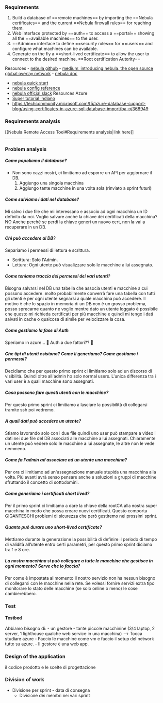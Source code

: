 ### Requirements
1) Build a database of ==remote machines== by importing the ==Nebula certificates== and the current ==Nebula firewall rules== for reaching them.
2) Web interface protected by ==auth== to access a ==portal== showing all the ==available machines== to the user.
3) ==Admin== interface to define ==security roles== for ==users== and configure what machines can be available.
4) Generate on the fly a ==short-lived certificate== to allow the user to connect to the desired machine.
==Root certification Autority==

Resources
- [nebula github](https://github.com/slackhq/nebula)
- [medium: introducing nebula, the open source global overlay network](https://medium.com/several-people-are-coding/introducing-nebula-the-open-source-global-overlay-network-from-slack-884110a5579)
- [nebula doc](https://nebula.defined.net/docs/)
- [nebula quick start](https://nebula.defined.net/docs/guides/quick-start/)
- [nebula config reference](https://nebula.defined.net/docs/config/)
- [nebula official slack](https://join.slack.com/t/nebulaoss/shared_invite/enQtOTA5MDI4NDg3MTg4LTkwY2EwNTI4NzQyMzc0M2ZlODBjNWI3NTY1MzhiOThiMmZlZjVkMTI0NGY4YTMyNjUwMWEyNzNkZTJmYzQxOGU) 
Resources Azure
- [Super tutorial indiano](https://www.youtube.com/watch?v=tDuruX7XSac&t=2464s)
- https://techcommunity.microsoft.com/t5/azure-database-support-blog/using-certificates-in-azure-sql-database-import/ba-p/368949


### Requirements analysis
[[Nebula Remote Access Tool#Requirements analysis|link here]]

-----

### Problem analysis
##### Come popoliamo il database?
- Non sono cazzi nostri, ci limitiamo ad esporre un API per aggiornare il DB.
	1) Aggiungo una singola macchina
	2) Aggiungo tante macchine in una volta sola (rinviato a sprint futuri)
##### Come salviamo i dati nel database?
Mi salvo i due file che mi interessano e associo ad ogni macchina un ID definito da noi. 
Voglio salvare anche la chiave dei certificati della macchina? NO
Anche perchè se perdi la chiave generi un nuovo cert, non la vai a recuperare in un DB.
##### Chi può accedere al DB?
Separiamo i permessi di lettura e scrittura.
- Scrittura: Solo l'Admin.
- Lettura: Ogni utente può visualizzare solo le macchine a lui assegnato.
##### Come teniamo traccia dei permessi dei vari utenti?
Bisogna salvarsi nel DB una tabella che associa utenti e macchine a cui possono accedere.
molto probabilmente converrà fare una tabella con tutti gli utenti e per ogni utente segnarsi a quale macchina può accedere. Il motivo è che lo spazio in memoria di un DB non è un grosso problema, posso sprecarne quanto ne voglio mentre dato un utente loggato è possibile che questo mi richieda certificati per più macchine e quindi mi tengo i dati salvati in cache o qualcosa di simile per velocizzare la cosa.
##### Come gestiamo la fase di Auth
Speriamo in azure... 🤞
Auth a due fattori?? 👀
##### Che tipi di utenti esistono? Come li generiamo? Come gestiamo i permessi?
Decidiamo che per questo primo sprint ci limitiamo solo ad un discorso di visibilità.
Quindi oltre all'admin ho solo normal users. L'unica differenza tra i vari user è a quali macchine sono assegnati.
##### Cosa possono fare questi utenti con le macchine?
Per questo primo sprint ci limitiamo a lasciare la possibilità di collegarsi tramite ssh poi vedremo.
##### A quali dati può accedere un utente?
Stiamo lavorando solo con i due file quindi uno user può stampare a video i dati nei due file del DB associati alle macchine a lui assegnati.
Chiaramente un utente può vedere solo le macchine a lui assegnate, le altre non le vede nemmeno.
##### Come fa l'admin ad associare ad un utente una macchina?
Per ora ci limitiamo ad un'assegnazione manuale stupida una macchina alla volta. Più avanti avrà senso pensare anche a soluzioni a gruppi di macchine sfruttando il concetto di sottodomini.
##### Come generiamo i certificati short lived?
Per il primo sprint ci limitiamo a dare la chiave della rootCA alla nostra super macchina in modo che possa creare nuovi certificati. Questo comporta GIGANTESCHI problemi di sicurezza che però gestiremo nei prossimi sprint.
##### Quanto può durare uno short-lived certificate?
Mettiamo durante la generazione la possibilità di definire il periodo di tempo di validità all'utente entro certi parametri, per questo primo sprint diciamo tra 1 e 8 ore.
##### La nostra macchina si può collegare a tutte le macchine che gestisce in ogni momento? Serve che lo faccia?
Per come è impostata al momento il nostro servizio non ha nessun bisogno di collegarsi con le macchine nella rete. Se volessi fornire servizi extra tipo monitorare lo stato delle macchine (se solo online o meno) le cose cambierebbero.

### Test
#### Testbed
Abbiamo bisogno di:
	- un gestore
	- tante piccole macchinine (3/4 laptop, 2 server, 1 lighthouse qualche web service in una macchina)
		--> Tocca studiare azure
			- Faccio le macchine come vm e faccio il setup del network tutto su azure.
			- Il gestore è una web app.

### Design of the application
il codice prodotto e le scelte di progettazione



### Division of work
- Divisione per sprint - data di consegna
	- Divisione dei membri nei vari sprint




